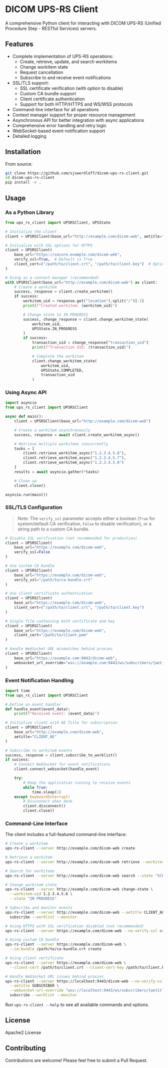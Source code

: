 # DICOM UPS-RS Client

A comprehensive Python client for interacting with DICOM UPS-RS (Unified Procedure Step - RESTful Services) servers.

## Features

- Complete implementation of UPS-RS operations:
  - Create, retrieve, update, and search workitems
  - Change workitem state
  - Request cancellation
  - Subscribe to and receive event notifications
- SSL/TLS support:
  - SSL certificate verification (with option to disable)
  - Custom CA bundle support
  - Client certificate authentication
  - Support for both HTTP/HTTPS and WS/WSS protocols
- Command-line interface for all operations
- Context manager support for proper resource management
- Asynchronous API for better integration with async applications
- Comprehensive error handling and retry logic
- WebSocket-based event notification support
- Detailed logging

## Installation

From source:

```bash
git clone https://github.com/sjswerdloff/dicom-ups-rs-client.git
cd dicom-ups-rs-client
pip install -e .
```

## Usage

### As a Python Library

```python
from ups_rs_client import UPSRSClient, UPSState

# Initialize the client
client = UPSRSClient(base_url="http://example.com/dicom-web", aetitle="CLIENT_AE")

# Initialize with SSL options for HTTPS
client = UPSRSClient(
    base_url="https://secure.example.com/dicom-web",
    verify_ssl=True,  # Default is True
    client_cert=("/path/to/client.crt", "/path/to/client.key")  # Optional
)

# Using as a context manager (recommended)
with UPSRSClient(base_url="http://example.com/dicom-web") as client:
    # Create a workitem
    success, response = client.create_workitem()
    if success:
        workitem_uid = response.get("location").split("/")[-1]
        print(f"Created workitem: {workitem_uid}")

        # Change state to IN PROGRESS
        success, change_response = client.change_workitem_state(
            workitem_uid,
            UPSState.IN_PROGRESS
        )
        if success:
            transaction_uid = change_response["transaction_uid"]
            print(f"Transaction UID: {transaction_uid}")

            # Complete the workitem
            client.change_workitem_state(
                workitem_uid,
                UPSState.COMPLETED,
                transaction_uid
            )
```

### Using Async API

```python
import asyncio
from ups_rs_client import UPSRSClient

async def main():
    client = UPSRSClient(base_url="http://example.com/dicom-web")

    # Create a workitem asynchronously
    success, response = await client.create_workitem_async()

    # Retrieve multiple workitems concurrently
    tasks = [
        client.retrieve_workitem_async("1.2.3.4.5.6"),
        client.retrieve_workitem_async("1.2.3.4.5.7"),
        client.retrieve_workitem_async("1.2.3.4.5.8")
    ]
    results = await asyncio.gather(*tasks)

    # Clean up
    client.close()

asyncio.run(main())
```

### SSL/TLS Configuration

> Note: The `verify_ssl` parameter accepts either a boolean (`True` for system/default CA verification, `False` to disable verification), or a string path to a custom CA bundle.

```python
# Disable SSL verification (not recommended for production)
client = UPSRSClient(
    base_url="https://example.com/dicom-web",
    verify_ssl=False
)

# Use custom CA bundle
client = UPSRSClient(
    base_url="https://example.com/dicom-web",
    verify_ssl="/path/to/ca-bundle.crt"
)

# Use client certificate authentication
client = UPSRSClient(
    base_url="https://example.com/dicom-web",
    client_cert=("/path/to/client.crt", "/path/to/client.key")
)

# Single file containing both certificate and key
client = UPSRSClient(
    base_url="https://example.com/dicom-web",
    client_cert="/path/to/client.pem"
)

# Handle WebSocket URL mismatches behind proxies
client = UPSRSClient(
    base_url="https://example.com:9443/dicom-web",
    websocket_url_override="wss://example.com:9443/ws/subscribers/{aetitle}"
)
```

### Event Notification Handling

```python
import time
from ups_rs_client import UPSRSClient

# Define an event handler
def handle_event(event_data):
    print(f"Received event: {event_data}")

# Initialize client with AE Title for subscription
client = UPSRSClient(
    base_url="http://example.com/dicom-web",
    aetitle="CLIENT_AE"
)

# Subscribe to workitem events
success, response = client.subscribe_to_worklist()
if success:
    # Connect WebSocket for event notifications
    client.connect_websocket(handle_event)

    try:
        # Keep the application running to receive events
        while True:
            time.sleep(1)
    except KeyboardInterrupt:
        # Disconnect when done
        client.disconnect()
        client.close()
```

### Command-Line Interface

The client includes a full-featured command-line interface:

```bash
# Create a workitem
ups-rs-client --server http://example.com/dicom-web create

# Retrieve a workitem
ups-rs-client --server http://example.com/dicom-web retrieve --workitem-uid 1.2.3.4.5.6

# Search for workitems
ups-rs-client --server http://example.com/dicom-web search --state "SCHEDULED"

# Change workitem state
ups-rs-client --server http://example.com/dicom-web change-state \
  --workitem-uid 1.2.3.4.5.6 \
  --state "IN PROGRESS"

# Subscribe and monitor events
ups-rs-client --server http://example.com/dicom-web --aetitle CLIENT_AE \
  subscribe --worklist --monitor

# Using HTTPS with SSL verification disabled (not recommended)
ups-rs-client --server https://example.com/dicom-web --no-verify-ssl create

# Using custom CA bundle
ups-rs-client --server https://example.com/dicom-web \
  --ca-bundle /path/to/ca-bundle.crt create

# Using client certificate
ups-rs-client --server https://example.com/dicom-web \
  --client-cert /path/to/client.crt --client-cert-key /path/to/client.key create

# Handle WebSocket URL issues behind proxies
ups-rs-client --server https://localhost:9443/dicom-web --no-verify-ssl \
  --aetitle SUBSCRIBER \
  --websocket-url-override "wss://localhost:9443/ws/subscribers/{aetitle}" \
  subscribe --worklist --monitor
```

Run `ups-rs-client --help` to see all available commands and options.

## License

Apache2 License

## Contributing

Contributions are welcome! Please feel free to submit a Pull Request.
